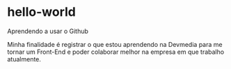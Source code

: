 # hello-world
Aprendendo a usar o Github

Minha finalidade é registrar o que estou aprendendo na Devmedia para me tornar um Front-End e poder colaborar melhor na empresa em que trabalho atualmente.
